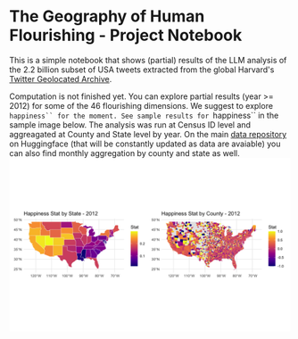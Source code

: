 # The Geography of Human Flourishing - Project Notebook
This is a simple notebook that shows (partial) results of the LLM analysis of the 2.2 billion subset of USA tweets extracted from the global Harvard's [Twitter Geolocated Archive](https://dataverse.harvard.edu/dataset.xhtml?persistentId=doi:10.7910/DVN/3NCMB6). 

Computation is not finished yet.
You can explore partial results (year >= 2012) for some of the 46 flourishing dimensions. We suggest to explore ```happiness`` for the moment. See sample results for ```happiness`` in the sample image below. The analysis was run at Census ID level and aggreagated at County and State level by year. On the main [data repository](https://huggingface.co/datasets/siacus/flourishing) on Huggingface (that will be constantly updated as data are avaiable) you can also find monthly aggregation by  county and state as well.
![alt text](https://github.com/siacus/flourishing-i-challenge/blob/main/Happiness_Index.png)
